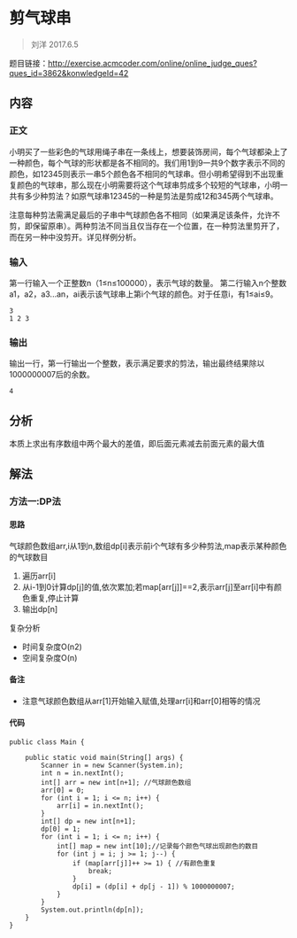 # 剪气球串

> 刘洋
> 2017.6.5

题目链接：http://exercise.acmcoder.com/online/online_judge_ques?ques_id=3862&konwledgeId=42

## 内容

### 正文

小明买了一些彩色的气球用绳子串在一条线上，想要装饰房间，每个气球都染上了一种颜色，每个气球的形状都是各不相同的。我们用1到9一共9个数字表示不同的颜色，如12345则表示一串5个颜色各不相同的气球串。但小明希望得到不出现重复颜色的气球串，那么现在小明需要将这个气球串剪成多个较短的气球串，小明一共有多少种剪法？如原气球串12345的一种是剪法是剪成12和345两个气球串。

注意每种剪法需满足最后的子串中气球颜色各不相同（如果满足该条件，允许不剪，即保留原串）。两种剪法不同当且仅当存在一个位置，在一种剪法里剪开了，而在另一种中没剪开。详见样例分析。

### 输入

第一行输入一个正整数n（1≤n≤100000），表示气球的数量。
第二行输入n个整数a1，a2，a3...an，ai表示该气球串上第i个气球的颜色。对于任意i，有1≤ai≤9。

```
3
1 2 3
```

### 输出

输出一行，第一行输出一个整数，表示满足要求的剪法，输出最终结果除以1000000007后的余数。

```
4
```

## 分析

本质上求出有序数组中两个最大的差值，即后面元素减去前面元素的最大值


## 解法

### 方法一:DP法

#### 思路

气球颜色数组arr,i从1到n,数组dp[i]表示前i个气球有多少种剪法,map表示某种颜色的气球数目

1. 遍历arr[i]
2. 从i-1到0计算dp[j]的值,依次累加;若map[arr[j]]==2,表示arr[j]至arr[i]中有颜色重复,停止计算
3. 输出dp[n]

复杂分析

- 时间复杂度O(n2)
- 空间复杂度O(n)

#### 备注

- 注意气球颜色数组从arr[1]开始输入赋值,处理arr[i]和arr[0]相等的情况

#### 代码

```
public class Main {

    public static void main(String[] args) {
        Scanner in = new Scanner(System.in);
        int n = in.nextInt();
        int[] arr = new int[n+1]; //气球颜色数组
        arr[0] = 0;
        for (int i = 1; i <= n; i++) {
            arr[i] = in.nextInt();
        }
        int[] dp = new int[n+1];
        dp[0] = 1;
        for (int i = 1; i <= n; i++) {
            int[] map = new int[10];//记录每个颜色气球出现颜色的数目
            for (int j = i; j >= 1; j--) {
                if (map[arr[j]]++ >= 1) { //有颜色重复
                    break;
                }
                dp[i] = (dp[i] + dp[j - 1]) % 1000000007;
            }
        }
        System.out.println(dp[n]);
    }
}
```